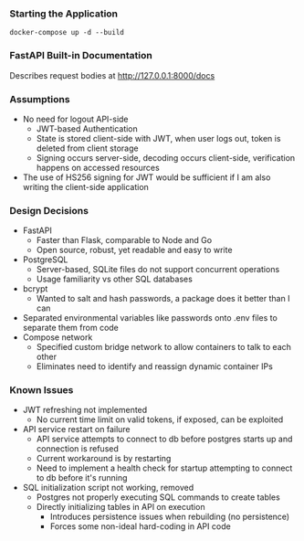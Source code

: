 ### Starting the Application
`docker-compose up -d --build`

### FastAPI Built-in Documentation
Describes request bodies at http://127.0.0.1:8000/docs

### Assumptions
- No need for logout API-side
  - JWT-based Authentication
  - State is stored client-side with JWT, when user logs out, token is deleted from client storage
  - Signing occurs server-side, decoding occurs client-side, verification happens on accessed resources
- The use of HS256 signing for JWT would be sufficient if I am also writing the client-side application

### Design Decisions
- FastAPI
	- Faster than Flask, comparable to Node and Go
	- Open source, robust, yet readable and easy to write
- PostgreSQL
	- Server-based, SQLite files do not support concurrent operations
	- Usage familiarity vs other SQL databases
- bcrypt
  - Wanted to salt and hash passwords, a package does it better than I can
- Separated environmental variables like passwords onto .env files to separate them from code
- Compose network
  - Specified custom bridge network to allow containers to talk to each other
  - Eliminates need to identify and reassign dynamic container IPs

### Known Issues
- JWT refreshing not implemented
  - No current time limit on valid tokens, if exposed, can be exploited
- API service restart on failure
  - API service attempts to connect to db before postgres starts up and connection is refused
  - Current workaround is by restarting 
  - Need to implement a health check for startup attempting to connect to db before it's running
- SQL initialization script not working, removed
  - Postgres not properly executing SQL commands to create tables
  - Directly initializing tables in API on execution
    - Introduces persistence issues when rebuilding (no persistence)
    - Forces some non-ideal hard-coding in API code